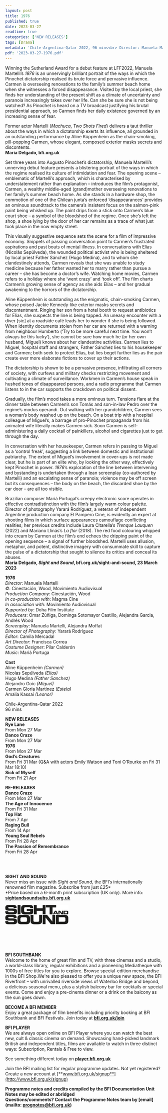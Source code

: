 ```yaml
---
layout: post
title: 1976
published: true
date: 2023-03-27
readtime: true
categories: ['NEW RELEASES']
tags: [Drama]
metadata: 'Chile-Argentina-Qatar 2022, 96 mins<br> Director: Manuela Martelli'
pdf: '2023-03-27-1976.pdf'
---
```

Winning the Sutherland Award for a debut feature at LFF2022, Manuela Martelli’s _1976_ is an unnervingly brilliant portrait of the ways in which the Pinochet dictatorship realised its brute force and pervasive influence. Carmen is overseeing renovations to the family’s summer beach home when she witnesses a forced disappearance. Visited by the local priest, she finds her understanding of the present shift as a climate of uncertainty and paranoia increasingly takes over her life. Can she be sure she is not being watched? As Pinochet is heard on a TV broadcast justifying his brutal presidential approach, so Carmen finds her daily existence governed by an increasing sense of fear.

Former actor Martelli (_Machuca_, _Two Shots Fired_) delivers a taut thriller about the ways in which a dictatorship exerts its influence, all grounded in an outstanding performance by Aline Küppenheim as the chain-smoking, pill-popping Carmen, whose elegant, composed exterior masks secrets and discontents.  
**Maria Delgado, bfi.org.uk**

Set three years into Augusto Pinochet’s dictatorship, Manuela Martelli’s unnerving debut feature presents a blistering portrait of the ways in which the regime realised its culture of intimidation and fear. The opening scene – emblematic of Martelli’s approach, which is characterised by understatement rather than explanation – introduces the film’s protagonist, Carmen, a wealthy middle-aged (grand)mother overseeing renovations to her family’s summer beach home. As she stands in a hardware shop, the commotion of one of the Chilean junta’s enforced ‘disappearances’ provides an ominous soundtrack to the camera’s insistent focus on the salmon-pink paint being whisked up. The paint drips from a stick onto Carmen’s blue court shoe – a symbol of the bloodshed of the regime. Once she’s left the shop, a shoe lying by the door of her car remains as a trace of what just took place in the now empty street.

This visually suggestive sequence sets the scene for a film of impressive economy. Snippets of passing conversation point to Carmen’s frustrated aspirations and past bouts of mental illness. In conversations with Elías (Nicolás Sepúlveda), the wounded political activist who is being sheltered by local priest Father Sánchez (Hugo Medina), and to whom she clandestinely attends, Carmen reveals that she was unable to study medicine because her father wanted her to marry rather than pursue a career – she has become a doctor’s wife. Watching home movies, Carmen refers to a holiday where she ‘went crazy’ and ‘took off’. The film charts Carmen’s growing sense of agency as she aids Elías – and her gradual awakening to the horrors of the dictatorship.

Aline Küppenheim is outstanding as the enigmatic, chain-smoking Carmen, whose poised Jackie Kennedy-like exterior masks secrets and discontentment. Ringing her son from a hotel booth to request antibiotics for Elías, she suspects the line is being tapped. An uneasy encounter with a diver [sic] at a roadside café leads her to wonder if she is being followed. When identity documents stolen from her car are returned with a warning from neighbour Humberto (‘Try to be more careful next time. You won’t always be this lucky’), she cannot be sure how much he (or her own husband, Miguel) knows about her clandestine activities. Carmen lies to Miguel, hospital staff and strangers, Father Sánchez lies to his housekeeper and Carmen; both seek to protect Elías, but lies beget further lies as the pair create ever more elaborate fictions to cover up their actions.

The dictatorship is shown to be a pervasive presence, infiltrating all corners of society, with curfews and military checks restricting movement and cultivating a climate of surveillance. Workmen in Carmen’s house speak in hushed tones of disappeared persons, and a radio programme that Carmen listens to in the car supports the crackdown on political dissent.

Gradually, the film’s mood takes a more ominous turn. Tensions flare at the dinner table between Carmen’s son Tomás and son-in-law Pedro over the regime’s modus operandi. Out walking with her grandchildren, Carmen sees a woman’s body washed up on the beach. On a boat trip with a hospital colleague of Miguel’s, a barrage of pro-Pinochet propaganda from his animated wife literally makes Carmen sick. Soon Carmen is self-administering a daily cocktail of painkillers, alcohol and cigarettes just to get through the day.

In conversation with her housekeeper, Carmen refers in passing to Miguel as a ‘control freak’, suggesting a link between domestic and institutional patriarchy. The extent of Miguel’s involvement in cover-ups is not made clear, but he is part of an elite who, by looking the other way, effectively kept Pinochet in power. _1976_’s exploration of the line between intervening and bystanding is undertaken through a lean screenplay (co-authored by Martelli) and an escalating sense of paranoia; violence may be off screen but its consequences – the body on the beach, the discarded shoe by the car door – are all too visible.

Brazilian composer Mariá Portugal’s creepy electronic score operates in effective contradistinction with the film’s largely warm colour palette. Director of photography Yarará Rodríguez, a veteran of independent Argentine production company El Pampero Cine, is evidently an expert at shooting films in which surface appearances camouflage conflicting realities; her previous credits include Laura Citarella’s _Trenque Lauquen_ (2022) and Mariano Llinás’s _La flor_ (2018). The red food colouring whipped into cream by Carmen at the film’s end echoes the dripping paint of the opening sequence – a signal of further bloodshed. Martelli uses allusion, metaphor, and potent, distinctive imagery with consummate skill to capture the pulse of a dictatorship that sought to silence its critics and conceal its abuses.  
**Maria Delgado, _Sight and Sound_, bfi.org.uk/sight-and-sound, 23 March 2023**  

**1976**  
_Director_: Manuela Martelli  
_©_: Cinestación, Wood, Movimiento Audiovisual  
_Production Company_: Cinestación, Wood  
_In co-production with_: Magma Cine  
_In association with_: Movimiento Audiovisual  
_Supported by_: Doha Film Institute  
_Producers_: Omar Zúñiga, Dominga Sotomayor Castillo, Alejandra Garcia, Andrés Wood  
_Screenplay_: Manuela Martelli, Alejandra Moffat  
_Director of Photography_: Yarará Rodríguez  
_Editor_: Camila Mercadal  
_Art Director_: Francisca Correa  
_Costume Designer_: Pilar Calderón  
_Music_: Mariá Portuga  

**Cast**  
Aline Küppenheim _(Carmen)_  
Nicolas Sepúlveda _(Elias)_  
Hugo Medina _(Father Sanchez)_  
Alejandro Goic _(Miguel)_  
Carmen Gloria Martinez _(Estela)_  
Amalia Kassai _(Leonor)_  

Chile-Argentina-Qatar 2022  
96 mins  

**NEW RELEASES**  
**Rye Lane**  
From Mon 27 Mar  
**Dance Craze**  
From Mon 27 Mar  
**1976**  
From Mon 27 Mar  
**God’s Creatures**  
From Fri 31 Mar (Q&A with actors Emily Watson and Toni O’Rourke on Fri 31 Mar 18:10)  
**Sick of Myself**  
From Fri 21 Apr  

**RE-RELEASES**  
**Dance Craze**  
From Mon 27 Mar  
**The Age of Innocence**  
From Fri 31 Mar  
**Top Hat**  
From 7 Apr  
**Raging Bull**  
From 14 Apr  
**Young Soul Rebels**  
From Fri 28 Apr  
**The Passion of Remembrance**  
From Fri 28 Apr  
<br>

<br>

**SIGHT AND SOUND**<br>
Never miss an issue with _Sight and Sound_, the BFI’s internationally renowned film magazine. Subscribe from just £25*<br>
*Price based on a 6-month print subscription (UK only). More info: [**sightandsoundsubs.bfi.org.uk**](https://sightandsoundsubs.bfi.org.uk/subscribe)

<img style="float: left;" src="/img/sight-and-sound.jpg" width="40%" height="40%"><br><br><br><br><br><br><br><br>

**BFI SOUTHBANK**  
Welcome to the home of great film and TV, with three cinemas and a studio, a world-class library, regular exhibitions and a pioneering Mediatheque with 1000s of free titles for you to explore. Browse special-edition merchandise in the BFI Shop.We&#39;re also pleased to offer you a unique new space, the BFI Riverfront – with unrivalled riverside views of Waterloo Bridge and beyond, a delicious seasonal menu, plus a stylish balcony bar for cocktails or special events. Come and enjoy a pre-cinema dinner or a drink on the balcony as the sun goes down.  

**BECOME A BFI MEMBER**  
Enjoy a great package of film benefits including priority booking at BFI Southbank and BFI Festivals. Join today at [**bfi.org.uk/join**](http://www.bfi.org.uk/join)  

**BFI PLAYER**  
 We are always open online on BFI Player where you can watch the best new, cult &amp; classic cinema on demand. Showcasing hand-picked landmark British and independent titles, films are available to watch in three distinct ways: Subscription, Rentals &amp; Free to view.  

See something different today on [**player.bfi.org.uk**](https://player.bfi.org.uk)  

Join the BFI mailing list for regular programme updates. Not yet registered? Create a new account at [**www.bfi.org.uk/signup**](http://www.bfi.org.uk/signup)

**Programme notes and credits compiled by the BFI Documentation Unit  
Notes may be edited or abridged  
Questions/comments? Contact the Programme Notes team by [email](mailto: prognotes@bfi.org.uk)**

<!--stackedit_data:
eyJoaXN0b3J5IjpbLTEwNTk0ODg0MDksNzMwOTk4MTE2XX0=
-->